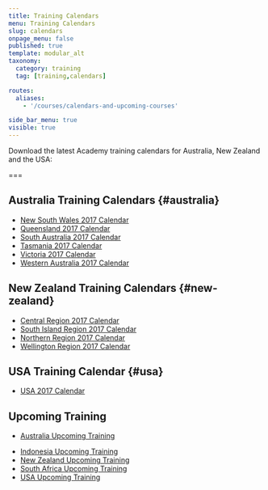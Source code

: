 ```yaml
---
title: Training Calendars
menu: Training Calendars
slug: calendars
onpage_menu: false
published: true
template: modular_alt
taxonomy:
  category: training
  tag: [training,calendars]

routes:
  aliases:
    - '/courses/calendars-and-upcoming-courses'

side_bar_menu: true
visible: true
---
```


Download the latest Academy training calendars for Australia, New Zealand and the USA:

===

## Australia Training Calendars {#australia}
* [New South Wales 2017 Calendar](_calendars/2017/NSW-Training-Calendar-2017.pdf)
* [Queensland 2017 Calendar](_calendars/2017/QLD-Training-Calendar-2017.pdf)
* [South Australia 2017 Calendar](_calendars/2017/SA-Training-Calendar-2017.pdf)
* [Tasmania 2017 Calendar](_calendars/2017/TAS-Training-Calendar-2017.pdf)
* [Victoria 2017 Calendar](_calendars/2017/Vic-Training-Calendar-2017.pdf)
* [Western Australia 2017 Calendar](_calendars/2017/WA-Training-Calendar-2017.pdf)

## New Zealand Training Calendars {#new-zealand}
<!--* Check [New Zealand Upcoming Training](http://one.harcourts.co.nz/academy/UpcomingCourses.aspx)-->
* [Central Region 2017 Calendar](_calendars/2017/NZ-Central-Training-Calendar-2017.pdf)
* [South Island Region 2017 Calendar](_calendars/2017/NZ-South-Island-Training-Calendar-2017.pdf)
* [Northern Region 2017 Calendar](_calendars/2017/NZ-Northern-Training-Calendar-2017.pdf)
* [Wellington Region 2017 Calendar](_calendars/2017/NZ-Wellington-Training-Calendar-2017.pdf)

## USA Training Calendar {#usa}
* [USA 2017 Calendar](_calendars/2017/USA-Training-Calendar-2017.pdf)

## Upcoming Training
* [Australia Upcoming Training](http://one.harcourts.com.au/academy/UpcomingCourses.aspx)
<!-- * [China Upcoming Training](http://one.harcourts.cn/academy/UpcomingCourses.aspx) -->
* [Indonesia Upcoming Training](http://one.harcourts.co.id/academy/UpcomingCourses.aspx)
* [New Zealand Upcoming Training](http://one.harcourts.co.nz/academy/UpcomingCourses.aspx)
* [South Africa Upcoming Training](http://one.harcourts.co.za/academy/UpcomingCourses.aspx)
* [USA Upcoming Training](http://one.harcourtsusa.com/academy/UpcomingCourses.aspx)
